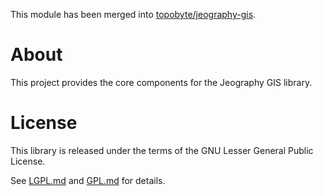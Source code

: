 This module has been merged into
[topobyte/jeography-gis](https://github.com/topobyte/jeography-gis).

# About

This project provides the core components for the Jeography GIS
library.

# License

This library is released under the terms of the GNU Lesser General Public
License.

See [LGPL.md](LGPL.md) and [GPL.md](GPL.md) for details.
